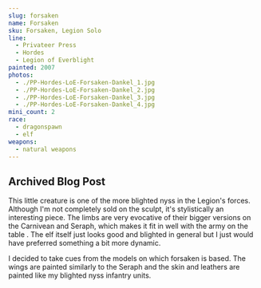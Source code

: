 ```yaml
---
slug: forsaken
name: Forsaken
sku: Forsaken, Legion Solo
line:
  - Privateer Press
  - Hordes
  - Legion of Everblight
painted: 2007
photos:
  - ./PP-Hordes-LoE-Forsaken-Dankel_1.jpg
  - ./PP-Hordes-LoE-Forsaken-Dankel_2.jpg
  - ./PP-Hordes-LoE-Forsaken-Dankel_3.jpg
  - ./PP-Hordes-LoE-Forsaken-Dankel_4.jpg
mini_count: 2
race:
  - dragonspawn
  - elf
weapons:
  - natural weapons
---
```


## Archived Blog Post

This little creature is one of the more blighted nyss in the Legion's forces. Although I'm not completely sold on the sculpt, it's stylistically an interesting piece. The limbs are very evocative of their bigger versions on the Carnivean and Seraph, which makes it fit in well with the army on the table . The elf itself just looks good and blighted in general but I just would have preferred something a bit more dynamic.

I decided to take cues from the models on which forsaken is based. The wings are painted similarly to the Seraph and the skin and leathers are painted like my blighted nyss infantry units.
